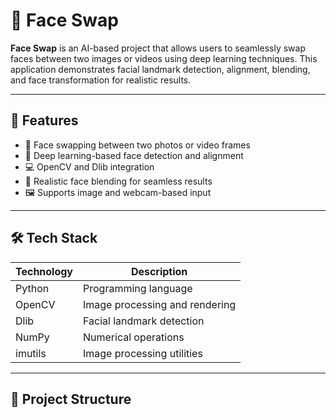 # 🔁 Face Swap

**Face Swap** is an AI-based project that allows users to seamlessly swap faces between two images or videos using deep learning techniques. This application demonstrates facial landmark detection, alignment, blending, and face transformation for realistic results.

---

## 🎯 Features

- 📸 Face swapping between two photos or video frames
- 🧠 Deep learning-based face detection and alignment
- 💻 OpenCV and Dlib integration
- 🤖 Realistic face blending for seamless results
- 🖼️ Supports image and webcam-based input

---

## 🛠️ Tech Stack

| Technology   | Description                          |
|--------------|--------------------------------------|
| Python       | Programming language                 |
| OpenCV       | Image processing and rendering       |
| Dlib         | Facial landmark detection            |
| NumPy        | Numerical operations                 |
| imutils      | Image processing utilities           |

---

## 📁 Project Structure

